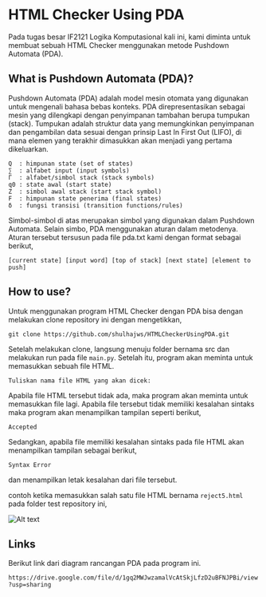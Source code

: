 # HTML Checker Using PDA
Pada tugas besar IF2121 Logika Komputasional kali ini, kami diminta untuk membuat sebuah HTML Checker menggunakan metode Pushdown Automata (PDA). 


## What is Pushdown Automata (PDA)?
Pushdown Automata (PDA) adalah model mesin otomata yang digunakan untuk mengenali bahasa bebas konteks. PDA direpresentasikan sebagai mesin yang dilengkapi dengan penyimpanan tambahan berupa tumpukan (stack). Tumpukan adalah struktur data yang memungkinkan penyimpanan dan pengambilan data sesuai dengan prinsip Last In First Out (LIFO), di mana elemen yang terakhir dimasukkan akan menjadi yang pertama dikeluarkan.

```shell
Q  : himpunan state (set of states)
∑  : alfabet input (input symbols)
Γ  : alfabet/simbol stack (stack symbols)
q0 : state awal (start state)
Z  : simbol awal stack (start stack symbol)
F  : himpunan state penerima (final states)
δ  : fungsi transisi (transition functions/rules)
```

Simbol-simbol di atas merupakan simbol yang digunakan dalam Pushdown Automata. Selain simbo, PDA menggunakan aturan dalam metodenya. Aturan tersebut tersusun pada file pda.txt kami dengan format sebagai berikut,

```shell
[current state] [input word] [top of stack] [next state] [element to push] 
```

## How to use?
Untuk menggunakan program HTML Checker dengan PDA bisa dengan melakukan clone repository ini dengan mengetikkan,

```shell
git clone https://github.com/shulhajws/HTMLCheckerUsingPDA.git
```
Setelah melakukan clone, langsung menuju folder bernama src dan melakukan run pada file `main.py`. Setelah itu, program akan meminta untuk memasukkan sebuah file HTML.

```shell
Tuliskan nama file HTML yang akan dicek:
```
Apabila file HTML tersebut tidak ada, maka program akan meminta untuk memasukkan file lagi. Apabila file tersebut tidak memiliki kesalahan sintaks maka program akan menampilkan tampilan seperti berikut,

```shell
Accepted
```
Sedangkan, apabila file memiliki kesalahan sintaks pada file HTML akan menampilkan tampilan sebagai berikut,

```shell
Syntax Error
```
dan menampilkan letak kesalahan dari file tersebut.
 
 contoh ketika memasukkan salah satu file HTML bernama `reject5.html` pada folder test repository ini, 

![Alt text](image-1.png)

## Links

Berikut link dari diagram rancangan PDA pada program ini.

`https://drive.google.com/file/d/1gq2MWJwzamalVcAtSkjLfzD2uBFNJPBi/view?usp=sharing`